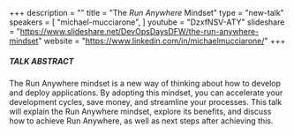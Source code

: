 +++
description = ""
title = "The *Run Anywhere* Mindset"
type = "new-talk"
speakers = [
        "michael-mucciarone",
]
youtube = "DzxfNSV-ATY"
slideshare = "https://www.slideshare.net/DevOpsDaysDFW/the-run-anywhere-mindset"
website = "https://www.linkedin.com/in/michaelmucciarone/"
+++
##### TALK ABSTRACT

The Run Anywhere mindset is a new way of thinking about how to develop and deploy applications.  By adopting this mindset, you can accelerate your development cycles, save money, and streamline your processes.  This talk will explain the Run Anywhere mindset, explore its benefits, and discuss how to achieve Run Anywhere, as well as next steps after achieving this.
